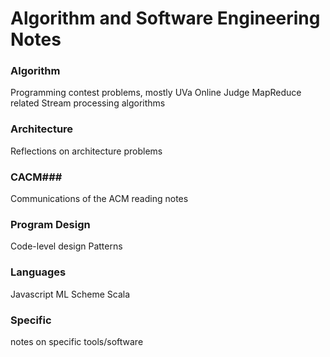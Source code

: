 Algorithm and Software Engineering Notes
=================
### Algorithm ###

Programming contest problems, mostly UVa Online Judge
MapReduce related
Stream processing algorithms

### Architecture ###

Reflections on architecture problems

### CACM###

Communications of the ACM reading notes

### Program Design ###

Code-level design
Patterns

### Languages ###

Javascript
ML
Scheme
Scala

### Specific ###

notes on specific tools/software

